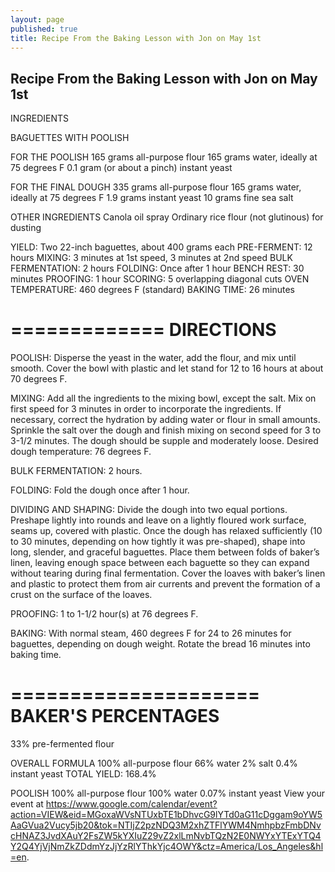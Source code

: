```yaml
---
layout: page
published: true
title: Recipe From the Baking Lesson with Jon on May 1st
---
```


## Recipe From the Baking Lesson with Jon on May 1st
INGREDIENTS

BAGUETTES WITH POOLISH

FOR THE POOLISH
165 grams all-purpose flour
165 grams water, ideally at 75 degrees F
0.1 gram (or about a pinch) instant yeast 

FOR THE FINAL DOUGH
335 grams all-purpose flour
165 grams water, ideally at 75 degrees F
1.9 grams instant yeast
10 grams fine sea salt

OTHER INGREDIENTS
Canola oil spray
Ordinary rice flour (not glutinous) for dusting

YIELD: Two 22-inch baguettes, about 400 grams each
PRE-FERMENT: 12 hours
MIXING: 3 minutes at 1st speed, 3 minutes at 2nd speed
BULK FERMENTATION: 2 hours
FOLDING: Once after 1 hour
BENCH REST: 30 minutes
PROOFING: 1 hour
SCORING: 5 overlapping diagonal cuts
OVEN TEMPERATURE: 460 degrees F (standard)
BAKING TIME: 26 minutes

=============
DIRECTIONS
=============
POOLISH: Disperse the yeast in the water, add the flour, and mix until smooth. Cover the bowl with plastic and let stand for 12 to 16 hours at about 70 degrees F.

MIXING: Add all the ingredients to the mixing bowl, except the salt. Mix on first speed for 3 minutes in order to incorporate the ingredients. If necessary, correct the hydration by adding water or flour in small amounts. Sprinkle the salt over the dough and finish mixing on second speed for 3 to 3-1/2 minutes. The dough should be supple and moderately loose. Desired dough temperature: 76 degrees F.

BULK FERMENTATION: 2 hours.

FOLDING: Fold the dough once after 1 hour.

DIVIDING AND SHAPING: Divide the dough into two equal portions. Preshape lightly into rounds and leave on a lightly floured work surface, seams up, covered with plastic. Once the dough has relaxed sufficiently (10 to 30 minutes, depending on how tightly it was pre-shaped), shape into long, slender, and graceful baguettes. Place them between folds of baker’s linen, leaving enough space between each baguette so they can expand without tearing during final fermentation. Cover the loaves with baker’s linen and plastic to protect them from air currents and prevent the formation of a crust on the surface of the loaves.

PROOFING: 1 to 1-1/2 hour(s) at 76 degrees F.

BAKING: With normal steam, 460 degrees F for 24 to 26 minutes for baguettes, depending on dough weight. Rotate the bread 16 minutes into baking time. 

=====================
BAKER'S PERCENTAGES
=====================
33% pre-fermented flour

OVERALL FORMULA
100% all-purpose flour
66% water
2% salt
0.4% instant yeast
TOTAL YIELD: 168.4%

POOLISH
100% all-purpose flour
100% water
0.07% instant yeast
View your event at https://www.google.com/calendar/event?action=VIEW&eid=MGoxaWVsNTUxbTE1bDhvcG9lYTd0aG11cDggam9oYW5AaGVua2Vucy5jb20&tok=NTIjZ2pzNDQ3M2xhZTFlYWM4NmhpbzFmbDNvcHNAZ3JvdXAuY2FsZW5kYXIuZ29vZ2xlLmNvbTQzN2E0NWYxYTExYTQ4Y2Q4YjVjNmZkZDdmYzJjYzRlYThkYjc4OWY&ctz=America/Los_Angeles&hl=en.